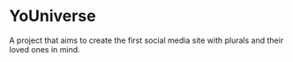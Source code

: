 # YoUniverse
A project that aims to create the first social media site with plurals and their loved ones in mind.
